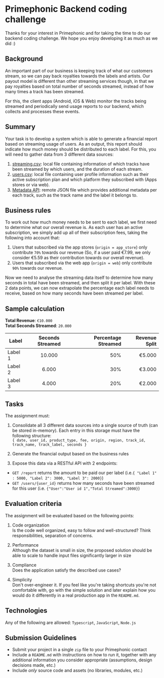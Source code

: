 # Primephonic Backend coding challenge
Thanks for your interest in Primephonic and for taking the time to do our backend coding challenge. We hope you enjoy developing it as much as we did :)

## Background
An important part of our business is keeping track of what our customers stream, so we can pay back royalties towards the labels and artists. Our payout model is different than other streaming services though, in that we pay royalties based on total number of seconds streamed, instead of how many times a track has been streamed.

For this, the client apps (Android, iOS & Web) monitor the tracks being streamed and periodically send usage reports to our backend, which collects and processes these events.

## Summary
Your task is to develop a system which is able to generate a financial report based on streaming usage of users. As an output, this report should indicate how much money should be distributed to each label. For this, you will need to gather data from 3 different data sources:

1. [streaming.csv](https://github.com/Primephonic/backend-engineer-assignment/blob/master/streaming.csv): local file containing information of which tracks have been streamed by which users, and the duration of each stream.
2. [users.csv](https://github.com/Primephonic/backend-engineer-assignment/blob/master/users.csv): local file containing user profile information such as their active subscription plan and which platform they subscribed with (Apps stores or via web).
3. [Metadata API](https://primephonic-assignments.s3-eu-west-1.amazonaws.com/backend-task/tracks.json): remote JSON file which provides additional metadata per each track, such as the track name and the label it belongs to.

## Business rules
To work out how much money needs to be sent to each label, we first need to determine what our overall revenue is. As each user has an active subscription, we simply add up all of their subscription fees, taking the following into account that:
1. Users that subscribed via the app stores (`origin = app_store`) only contribute `70%` towards our revenue (So, if a user paid €7.99, we only consider €5.59 as their contribution towards our overall revenue).
2. Users that subscribed via the web app (`origin = web`) only contribute `90%` towards our revenue.

Now we need to analyse the streaming data itself to determine how many seconds in total have been streamed, and then split it per label. With these 2 data points, we can now extrapolate the percentage each label needs to receive, based on how many seconds have been streamed per label.

## Sample calculation

**Total Revenue**: `€10.000`<br/> 
**Total Seconds Streamed**: `20.000`

| Label   |      Seconds Streamed      |  Percentage Streamed |  Revenue Split |
|----------|:-------------:|------:|------:|
| Label 1 |  10.000 | 50% | €5.000 |
| Label 2 |    6.000   |   30% | €3.000 |
| Label 3 | 4.000 |    20% | €2.000 |

## Tasks
The assignment must:
1. Consolidate all 3 different data sources into a single source of truth (can be stored in-memory). Each entry in this storage must have the following structure:</br>
`{ date, user_id, product_type, fee, origin, region, track_id, track_name, track_label, seconds }`

2. Generate the financial output based on the business rules

3. Expose this data via a RESTful API with 2 endpoints:
- `GET /report` returns the amount to be paid our per label (i.e.`{ "Label 1" : 5000, "Label 2": 3000, "Label 3": 2000}`)
- `GET /users/{user_id}` returns how many seconds have been streamed for this user (i.e. `{"User":"User id 1","Total Streamed":3000}`)

## Evaluation criteria
The assignment will be evaluated based on the following points:

1. Code organization
<br/>Is the code well organized, easy to follow and well-structured? Think responsibilities, separation of concerns.

2. Performance
<br/>Although the dataset is small in size, the proposed solution should be able to scale to handle input files significantly larger in size

3. Compliance
<br/>Does the application satisfy the described use cases?

4. Simplicity
<br/>Don't over-engineer it. If you feel like you're taking shortcuts you're not comfortable with, go with the simple solution and later explain how you would do it differently in a real production app in the `README.md`.

## Technologies
Any of the following are allowed: `Typescript`, `JavaScript`, `Node.js`

## Submission Guidelines
- Submit your project in a single `zip` file to your Primephonic contact
- Include a `README.md` with instructions on how to run it, together with any additional information you consider appropriate (assumptions, design decisions made, etc.)
- Include *only* source code and assets (no libraries, modules, etc.)
